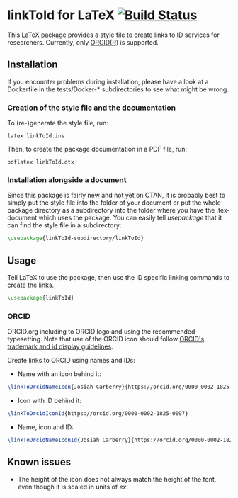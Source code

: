 linkToId for LaTeX [![Build Status](https://travis-ci.org/mghansen256/linkToId.svg?branch=master)](https://travis-ci.org/mghansen256/linkToId)
==================

This LaTeX package provides a style file to create links to ID services for researchers.
Currently, only [ORCID(R)](https://orcid.org) is supported.

## Installation

If you encounter problems during installation, please have a look at a Dockerfile in the tests/Docker-* subdirectories to see what might be wrong.

### Creation of the style file and the documentation

To (re-)generate the style file, run:

```
latex linkToId.ins
```

Then, to create the package documentation in a PDF file, run:

```
pdflatex linkToId.dtx
```


### Installation alongside a document

Since this package is fairly new and not yet on CTAN, it is probably best to simply put the style file into the folder of your document or put the whole package directory as a subdirectory into the folder where you have the .tex-document which uses the package. You can easily tell *usepackage* that it can find the style file in a subdirectory:

```latex
\usepackage{linkToId-subdirectory/linkToId}
```

## Usage

Tell LaTeX to use the package, then use the ID specific linking commands to create the links.

```latex
\usepackage{linkToId}
```

### ORCID

ORCID.org including to ORCID logo and using the recommended typesetting. Note that use of the ORCID icon should follow [ORCID's trademark and id display guidelines](https://orcid.org/trademark-and-id-display-guidelines).

Create links to ORCID using names and IDs:

- Name with an icon behind it:

```latex
\linkToOrcidNameIcon{Josiah Carberry}{https://orcid.org/0000-0002-1825-0097}
```

- Icon with ID behind it:

```latex
\linkToOrcidIconId{https://orcid.org/0000-0002-1825-0097}
```

- Name, icon and ID:

```latex
\linkToOrcidNameIconId{Josiah Carberry}{https://orcid.org/0000-0002-1825-0097}
```
## Known issues

- The height of the icon does not always match the height of the font, even though it is scaled in units of *ex*.


